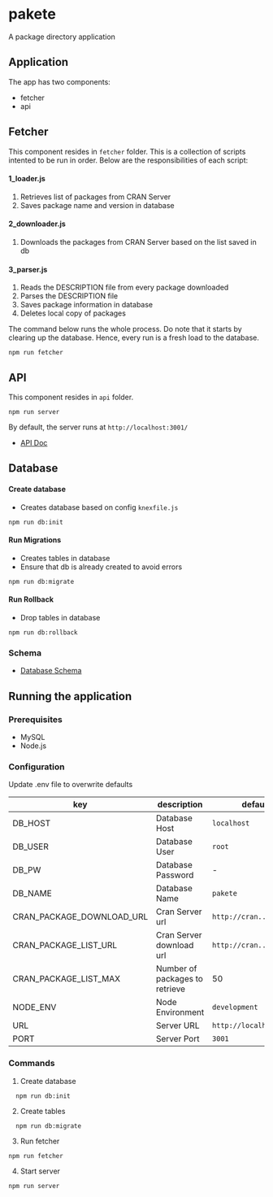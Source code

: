 # pakete
A package directory application

## Application
The app has two components:
- fetcher
- api

## Fetcher
This component resides in `fetcher` folder. This is a collection of scripts intented to be run in order.
Below are the responsibilities of each script:

#### 1_loader.js
1. Retrieves list of packages from CRAN Server
2. Saves package name and version in database

#### 2_downloader.js
1. Downloads the packages from CRAN Server based on the list saved in db

#### 3_parser.js
1. Reads the DESCRIPTION file from every package downloaded
2. Parses the DESCRIPTION file
3. Saves package information in database
4. Deletes local copy of packages

The command below runs the whole process. Do note that it starts by clearing up the database.
Hence, every run is a fresh load to the database.
```
npm run fetcher
```

## API
This component resides in `api` folder.
```
npm run server
```
By default, the server runs at `http://localhost:3001/`
- [API Doc](doc/api.md)

## Database

#### Create database
- Creates database based on config `knexfile.js`
```
npm run db:init
```

#### Run Migrations
- Creates tables in database
- Ensure that db is already created to avoid errors
```
npm run db:migrate
```

#### Run Rollback
- Drop tables in database
```
npm run db:rollback
```

### Schema
- [Database Schema](doc/schema.png)

## Running the application

### Prerequisites
- MySQL
- Node.js

### Configuration
Update .env file to overwrite defaults

| key                      | description                        | default                |
| -------------------------| -----------------------------------| -----------------------|
| DB_HOST                  | Database Host                      | `localhost`            |
| DB_USER                  | Database User                      | `root`                 |
| DB_PW                    | Database Password                  | -                      |
| DB_NAME                  | Database Name                      | `pakete`               |
| CRAN_PACKAGE_DOWNLOAD_URL| Cran Server url                    | `http://cran.....`     |
| CRAN_PACKAGE_LIST_URL    | Cran Server download url           | `http://cran.....`     |
| CRAN_PACKAGE_LIST_MAX    | Number of packages to retrieve     | 50                     |
| NODE_ENV                 | Node Environment                   | `development`          |
| URL                      | Server URL                         | `http://localhost:3001`|
| PORT                     | Server Port                        | `3001`                 |

### Commands
1. Create database 
```
  npm run db:init
```
2. Create tables 
```
  npm run db:migrate
```
3. Run fetcher 
```
npm run fetcher
```
4. Start server
```
npm run server
```